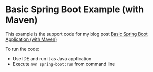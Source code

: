 # Basic Spring Boot Example (with Maven)

This example is the support code for my blog post [Basic Spring Boot Application (with Maven)](https://www.coding-daddy.xyz/node/33)

To run the code:
- Use IDE and run it as Java application
- Execute `mvn spring-boot:run` from command line
